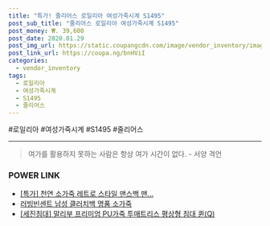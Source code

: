 ```yaml
--- 
title: "특가! 줄리어스 로일리아 여성가죽시계 S1495" 
post_sub_title: "줄리어스 로일리아 여성가죽시계 S1495" 
post_money: ₩. 39,600 
post_date: 2020.01.29 
post_img_url: https://static.coupangcdn.com/image/vendor_inventory/images/2018/07/11/11/8/589f7ee9-de28-48c5-a036-7dfdda6ea802.jpg 
post_link_url: https://coupa.ng/bnHViI 
categories: 
  - vendor_inventory 
tags: 
  - 로일리아 
  - 여성가죽시계 
  - S1495 
  - 줄리어스 
--- 
```

  #로일리아 #여성가죽시계 #S1495 #줄리어스 
<hr> 

> 여가를 활용하지 못하는 사람은 항상 여가 시간이 없다. - 서양 격언 


### POWER LINK

* <a href="https://blog.naver.com/sakai111/221789510272" target="_blank">[특가] 천연 소가죽 레트로 스타일 맨스백 맨...</a>
* <a href="https://blog.naver.com/fasyy4321/221786660511" target="_blank">러빙빈센트 남성 클러치백 명품 소가죽</a>
* <a href="https://blog.naver.com/sakai111/221780909972" target="_blank">[세진침대] 말리부 프리미엄 PU가죽 투매트리스 평상형 침대 퀸(Q)</a>
